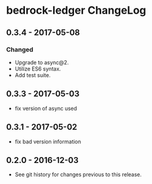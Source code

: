 # bedrock-ledger ChangeLog

## 0.3.4 - 2017-05-08

### Changed
- Upgrade to async@2.
- Utilize ES6 syntax.
- Add test suite.

## 0.3.3 - 2017-05-03
- fix version of async used

## 0.3.1 - 2017-05-02
- fix bad version information

## 0.2.0 - 2016-12-03

- See git history for changes previous to this release.
